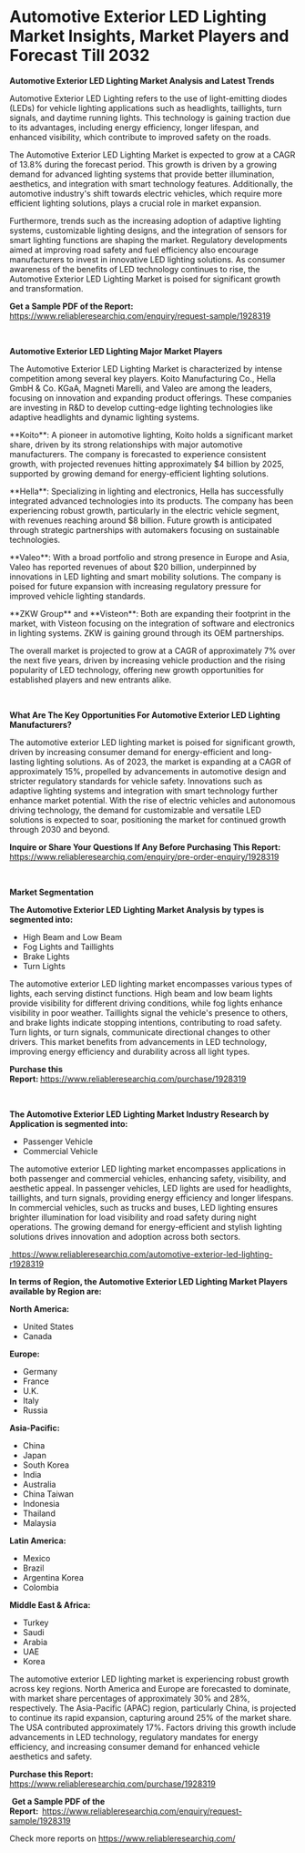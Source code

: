 <p><h1>Automotive Exterior LED Lighting Market Insights, Market Players and Forecast Till 2032</h1></p><p><strong>Automotive Exterior LED Lighting Market Analysis and Latest Trends</strong></p>
<p><p>Automotive Exterior LED Lighting refers to the use of light-emitting diodes (LEDs) for vehicle lighting applications such as headlights, taillights, turn signals, and daytime running lights. This technology is gaining traction due to its advantages, including energy efficiency, longer lifespan, and enhanced visibility, which contribute to improved safety on the roads. </p><p>The Automotive Exterior LED Lighting Market is expected to grow at a CAGR of 13.8% during the forecast period. This growth is driven by a growing demand for advanced lighting systems that provide better illumination, aesthetics, and integration with smart technology features. Additionally, the automotive industry's shift towards electric vehicles, which require more efficient lighting solutions, plays a crucial role in market expansion. </p><p>Furthermore, trends such as the increasing adoption of adaptive lighting systems, customizable lighting designs, and the integration of sensors for smart lighting functions are shaping the market. Regulatory developments aimed at improving road safety and fuel efficiency also encourage manufacturers to invest in innovative LED lighting solutions. As consumer awareness of the benefits of LED technology continues to rise, the Automotive Exterior LED Lighting Market is poised for significant growth and transformation.</p></p>
<p><strong>Get a Sample PDF of the Report:&nbsp;</strong> <a href="https://www.reliableresearchiq.com/enquiry/request-sample/1928319?utm_campaign=3100&utm_medium=2&utm_source=Github&utm_content=ia&utm_term=30032025&utm_id=automotive-exterior-led-lighting">https://www.reliableresearchiq.com/enquiry/request-sample/1928319</a></p>
<p>&nbsp;</p>
<p><strong>Automotive Exterior LED Lighting Major Market Players</strong></p>
<p><p>The Automotive Exterior LED Lighting Market is characterized by intense competition among several key players. Koito Manufacturing Co., Hella GmbH & Co. KGaA, Magneti Marelli, and Valeo are among the leaders, focusing on innovation and expanding product offerings. These companies are investing in R&D to develop cutting-edge lighting technologies like adaptive headlights and dynamic lighting systems.</p><p>**Koito**: A pioneer in automotive lighting, Koito holds a significant market share, driven by its strong relationships with major automotive manufacturers. The company is forecasted to experience consistent growth, with projected revenues hitting approximately $4 billion by 2025, supported by growing demand for energy-efficient lighting solutions.</p><p>**Hella**: Specializing in lighting and electronics, Hella has successfully integrated advanced technologies into its products. The company has been experiencing robust growth, particularly in the electric vehicle segment, with revenues reaching around $8 billion. Future growth is anticipated through strategic partnerships with automakers focusing on sustainable technologies.</p><p>**Valeo**: With a broad portfolio and strong presence in Europe and Asia, Valeo has reported revenues of about $20 billion, underpinned by innovations in LED lighting and smart mobility solutions. The company is poised for future expansion with increasing regulatory pressure for improved vehicle lighting standards.</p><p>**ZKW Group** and **Visteon**: Both are expanding their footprint in the market, with Visteon focusing on the integration of software and electronics in lighting systems. ZKW is gaining ground through its OEM partnerships.</p><p>The overall market is projected to grow at a CAGR of approximately 7% over the next five years, driven by increasing vehicle production and the rising popularity of LED technology, offering new growth opportunities for established players and new entrants alike.</p></p>
<p>&nbsp;</p>
<p><strong>What Are The Key Opportunities For Automotive Exterior LED Lighting Manufacturers?</strong></p>
<p><p>The automotive exterior LED lighting market is poised for significant growth, driven by increasing consumer demand for energy-efficient and long-lasting lighting solutions. As of 2023, the market is expanding at a CAGR of approximately 15%, propelled by advancements in automotive design and stricter regulatory standards for vehicle safety. Innovations such as adaptive lighting systems and integration with smart technology further enhance market potential. With the rise of electric vehicles and autonomous driving technology, the demand for customizable and versatile LED solutions is expected to soar, positioning the market for continued growth through 2030 and beyond.</p></p>
<p><strong>Inquire or Share Your Questions If Any Before Purchasing This Report:</strong> <a href="https://www.reliableresearchiq.com/enquiry/pre-order-enquiry/1928319?utm_campaign=3100&utm_medium=2&utm_source=Github&utm_content=ia&utm_term=30032025&utm_id=automotive-exterior-led-lighting">https://www.reliableresearchiq.com/enquiry/pre-order-enquiry/1928319</a></p>
<p>&nbsp;</p>
<p><strong>Market Segmentation</strong></p>
<p><strong>The Automotive Exterior LED Lighting Market Analysis by types is segmented into:</strong></p>
<p><ul><li>High Beam and Low Beam</li><li>Fog Lights and Taillights</li><li>Brake Lights</li><li>Turn Lights</li></ul></p>
<p><p>The automotive exterior LED lighting market encompasses various types of lights, each serving distinct functions. High beam and low beam lights provide visibility for different driving conditions, while fog lights enhance visibility in poor weather. Taillights signal the vehicle's presence to others, and brake lights indicate stopping intentions, contributing to road safety. Turn lights, or turn signals, communicate directional changes to other drivers. This market benefits from advancements in LED technology, improving energy efficiency and durability across all light types.</p></p>
<p><strong>Purchase this Report:&nbsp;</strong><a href="https://www.reliableresearchiq.com/purchase/1928319?utm_campaign=3100&utm_medium=2&utm_source=Github&utm_content=ia&utm_term=30032025&utm_id=automotive-exterior-led-lighting">https://www.reliableresearchiq.com/purchase/1928319</a></p>
<p>&nbsp;</p>
<p><strong>The Automotive Exterior LED Lighting Market Industry Research by Application is segmented into:</strong></p>
<p><ul><li>Passenger Vehicle</li><li>Commercial Vehicle</li></ul></p>
<p><p>The automotive exterior LED lighting market encompasses applications in both passenger and commercial vehicles, enhancing safety, visibility, and aesthetic appeal. In passenger vehicles, LED lights are used for headlights, taillights, and turn signals, providing energy efficiency and longer lifespans. In commercial vehicles, such as trucks and buses, LED lighting ensures brighter illumination for load visibility and road safety during night operations. The growing demand for energy-efficient and stylish lighting solutions drives innovation and adoption across both sectors.</p></p>
<p><a href="https://www.reliableresearchiq.com/automotive-exterior-led-lighting-r1928319?utm_campaign=3100&utm_medium=2&utm_source=Github&utm_content=ia&utm_term=30032025&utm_id=automotive-exterior-led-lighting">&nbsp;https://www.reliableresearchiq.com/automotive-exterior-led-lighting-r1928319</a></p>
<p><strong>In terms of Region, the Automotive Exterior LED Lighting Market Players available by Region are:</strong></p>
<p>
    <p> <strong> North America: </strong>
        <ul>
            <li>United States</li>
            <li>Canada</li>
        </ul>
        </p> 
    <p> <strong> Europe: </strong>
        <ul>
            <li>Germany</li>
            <li>France</li>
            <li>U.K.</li>
            <li>Italy</li>
            <li>Russia</li>
        </ul>
        </p> 
    <p> <strong> Asia-Pacific: </strong>
        <ul>
            <li>China</li>
            <li>Japan</li>
            <li>South Korea</li>
            <li>India</li>
            <li>Australia</li>
            <li>China Taiwan</li>
            <li>Indonesia</li>
            <li>Thailand</li>
            <li>Malaysia</li>
        </ul>
        </p> 
    <p> <strong> Latin America: </strong>
        <ul>
            <li>Mexico</li>
            <li>Brazil</li>
            <li>Argentina Korea</li>
            <li>Colombia</li>
        </ul>
        </p> 
    <p> <strong> Middle East & Africa: </strong>
        <ul>
            <li>Turkey</li>
            <li>Saudi</li>
            <li>Arabia</li>
            <li>UAE</li>
            <li>Korea</li>
        </ul>
    </p>
    </p>
<p><p>The automotive exterior LED lighting market is experiencing robust growth across key regions. North America and Europe are forecasted to dominate, with market share percentages of approximately 30% and 28%, respectively. The Asia-Pacific (APAC) region, particularly China, is projected to continue its rapid expansion, capturing around 25% of the market share. The USA contributed approximately 17%. Factors driving this growth include advancements in LED technology, regulatory mandates for energy efficiency, and increasing consumer demand for enhanced vehicle aesthetics and safety.</p></p>
<p><strong>Purchase this Report: </strong><a href="https://www.reliableresearchiq.com/purchase/1928319?utm_campaign=3100&utm_medium=2&utm_source=Github&utm_content=ia&utm_term=30032025&utm_id=automotive-exterior-led-lighting">https://www.reliableresearchiq.com/purchase/1928319</a></p>
<p>&nbsp;<strong>Get a Sample PDF of the Report:&nbsp;&nbsp;</strong><a href="https://www.reliableresearchiq.com/enquiry/request-sample/1928319?utm_campaign=3100&utm_medium=2&utm_source=Github&utm_content=ia&utm_term=30032025&utm_id=automotive-exterior-led-lighting">https://www.reliableresearchiq.com/enquiry/request-sample/1928319</a></p>
<p><strong></strong></p>
<p>Check more reports on <a href="https://www.reliableresearchiq.com/?utm_campaign=3100&utm_medium=2&utm_source=Github&utm_content=ia&utm_term=30032025&utm_id=automotive-exterior-led-lighting">https://www.reliableresearchiq.com/</a></p>